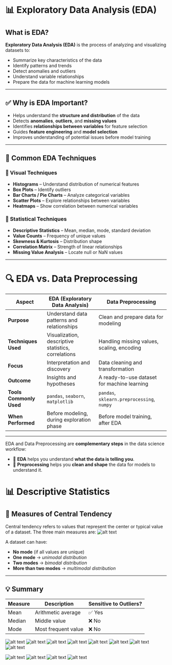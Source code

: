 # 📊 Exploratory Data Analysis (EDA)

## What is EDA?

**Exploratory Data Analysis (EDA)** is the process of analyzing and visualizing datasets to:

- Summarize key characteristics of the data
- Identify patterns and trends
- Detect anomalies and outliers
- Understand variable relationships
- Prepare the data for machine learning models

---

## ✅ Why is EDA Important?

- Helps understand the **structure and distribution** of the data
- Detects **anomalies**, **outliers**, and **missing values**
- Identifies **relationships between variables** for feature selection
- Guides **feature engineering** and **model selection**
- Improves understanding of potential issues before model training

---

## 🔧 Common EDA Techniques

### 🔹 Visual Techniques

- **Histograms** – Understand distribution of numerical features
- **Box Plots** – Identify outliers
- **Bar Charts / Pie Charts** – Analyze categorical variables
- **Scatter Plots** – Explore relationships between variables
- **Heatmaps** – Show correlation between numerical variables

### 🔹 Statistical Techniques

- **Descriptive Statistics** – Mean, median, mode, standard deviation
- **Value Counts** – Frequency of unique values
- **Skewness & Kurtosis** – Distribution shape
- **Correlation Matrix** – Strength of linear relationships
- **Missing Value Analysis** – Locate null or NaN values

---




# 🔍 EDA vs. Data Preprocessing

| **Aspect**         | **EDA (Exploratory Data Analysis)**                | **Data Preprocessing**                       |
|--------------------|----------------------------------------------------|----------------------------------------------|
| **Purpose**        | Understand data patterns and relationships         | Clean and prepare data for modeling          |
| **Techniques Used**| Visualization, descriptive statistics, correlations| Handling missing values, scaling, encoding   |
| **Focus**          | Interpretation and discovery                       | Data cleaning and transformation             |
| **Outcome**        | Insights and hypotheses                            | A ready-to-use dataset for machine learning  |
| **Tools Commonly Used** | `pandas`, `seaborn`, `matplotlib`             | `pandas`, `sklearn.preprocessing`, `numpy`   |
| **When Performed** | Before modeling, during exploration phase          | Before model training, after EDA             |

---

EDA and Data Preprocessing are **complementary steps** in the data science workflow:

- 🔹 **EDA** helps you understand **what the data is telling you**.
- 🔹 **Preprocessing** helps you **clean and shape** the data for models to understand it.



# 📊 Descriptive Statistics

## 📌 Measures of Central Tendency

Central tendency refers to values that represent the center or typical value of a dataset. The three main measures are:
![alt text](assets/central_tendency_3.png)

A dataset can have:
- **No mode** (if all values are unique)  
- **One mode** → *unimodal distribution*  
- **Two modes** → *bimodal distribution*  
- **More than two modes** → *multimodal distribution*

---

## 💡 Summary

| Measure | Description                          | Sensitive to Outliers? |
|---------|--------------------------------------|------------------------|
| Mean    | Arithmetic average                   | ✅ Yes                 |
| Median  | Middle value                         | ❌ No                  |
| Mode    | Most frequent value                  | ❌ No                  |



![alt text](assets/central_tendency_init.png)
![alt text](assets/central_tendency_mean.png)
![alt text](assets/central_tendency_trimmed_mean.png)
![alt text](assets/central_tendency_median.png)
![alt text](assets/central_tendency_median_practice1.png)
![alt text](assets/central_tendency_median_practice2.png)
![alt text](assets/central_tendency_median_practice3.png)
![alt text](assets/central_tendency_median_WEIGHTED.png)


![alt text](assets/coorelation_coefficient.png)
![alt text](assets/coorelation_coefficient_scatter_plot.png)
![alt text](assets/coorelation_coefficient_scatter_calculation.png)
![alt text](assets/coorelation_coefficient_scatter_calculation_2.png)
